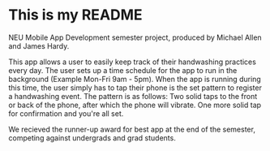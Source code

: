 # This is my README

NEU Mobile App Development semester project, produced by Michael Allen and James Hardy.

This app allows a user to easily keep track of their handwashing practices every day. The user sets up a time schedule for the app to run in the background (Example Mon-Fri 9am - 5pm). When the app is running during this time, the user simply has to tap their phone is the set pattern to register a handwashing event. The pattern is as follows: Two solid taps to the front or back of the phone, after which the phone will vibrate. One more solid tap for confirmation and you're all set.

We recieved the runner-up award for best app at the end of the semester, competing against undergrads and grad students.